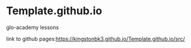 # Template.github.io
glo-academy lessons


link to github pages:https://kingstonbk3.github.io/Template.github.io/src/  
